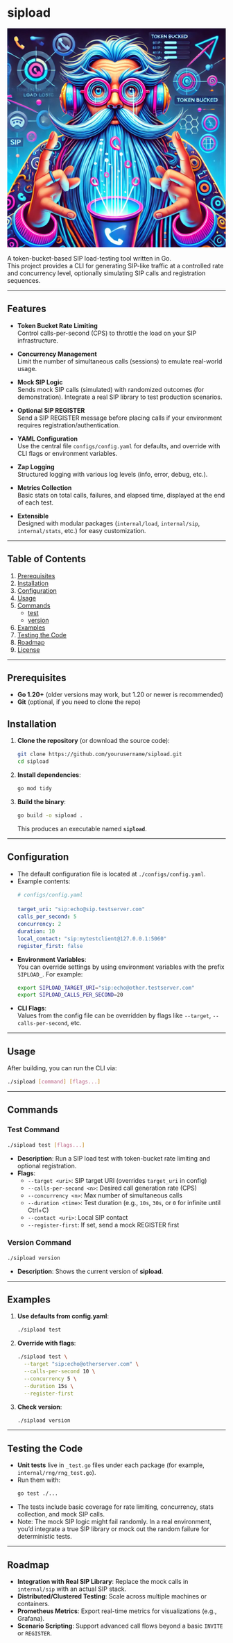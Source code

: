 # sipload

![SIPLoad Diagram](sipload.png)

A token-bucket-based SIP load-testing tool written in Go.  
This project provides a CLI for generating SIP-like traffic at a controlled rate and concurrency level, optionally simulating SIP calls and registration sequences.

---

## Features

- **Token Bucket Rate Limiting**  
  Control calls-per-second (CPS) to throttle the load on your SIP infrastructure.

- **Concurrency Management**  
  Limit the number of simultaneous calls (sessions) to emulate real-world usage.

- **Mock SIP Logic**  
  Sends mock SIP calls (simulated) with randomized outcomes (for demonstration). Integrate a real SIP library to test production scenarios.

- **Optional SIP REGISTER**  
  Send a SIP REGISTER message before placing calls if your environment requires registration/authentication.

- **YAML Configuration**  
  Use the central file `configs/config.yaml` for defaults, and override with CLI flags or environment variables.

- **Zap Logging**  
  Structured logging with various log levels (info, error, debug, etc.).

- **Metrics Collection**  
  Basic stats on total calls, failures, and elapsed time, displayed at the end of each test.

- **Extensible**  
  Designed with modular packages (`internal/load`, `internal/sip`, `internal/stats`, etc.) for easy customization.

---

## Table of Contents

1. [Prerequisites](#prerequisites)  
2. [Installation](#installation)  
3. [Configuration](#configuration)  
4. [Usage](#usage)  
5. [Commands](#commands)  
   - [test](#test-command)  
   - [version](#version-command)  
6. [Examples](#examples)  
7. [Testing the Code](#testing-the-code)  
8. [Roadmap](#roadmap)  
9. [License](#license)  

---

## Prerequisites

- **Go 1.20+** (older versions may work, but 1.20 or newer is recommended)
- **Git** (optional, if you need to clone the repo)

## Installation

1. **Clone the repository** (or download the source code):
   ```bash
   git clone https://github.com/yourusername/sipload.git
   cd sipload
   ```

2. **Install dependencies**:
   ```bash
   go mod tidy
   ```

3. **Build the binary**:
   ```bash
   go build -o sipload .
   ```
   This produces an executable named **`sipload`**.

---

## Configuration

- The default configuration file is located at `./configs/config.yaml`.  
- Example contents:
  ```yaml
  # configs/config.yaml

  target_uri: "sip:echo@sip.testserver.com"
  calls_per_second: 5
  concurrency: 2
  duration: 10
  local_contact: "sip:mytestclient@127.0.0.1:5060"
  register_first: false
  ```
- **Environment Variables**:  
  You can override settings by using environment variables with the prefix `SIPLOAD_`. For example:
  ```bash
  export SIPLOAD_TARGET_URI="sip:echo@other.testserver.com"
  export SIPLOAD_CALLS_PER_SECOND=20
  ```
- **CLI Flags**:  
  Values from the config file can be overridden by flags like `--target`, `--calls-per-second`, etc.

---

## Usage

After building, you can run the CLI via:

```bash
./sipload [command] [flags...]
```

---

## Commands

### Test Command

```bash
./sipload test [flags...]
```

- **Description**: Run a SIP load test with token-bucket rate limiting and optional registration.  
- **Flags**:  
  - `--target <uri>`: SIP target URI (overrides `target_uri` in config)  
  - `--calls-per-second <n>`: Desired call generation rate (CPS)  
  - `--concurrency <n>`: Max number of simultaneous calls  
  - `--duration <time>`: Test duration (e.g., `10s`, `30s`, or `0` for infinite until Ctrl+C)  
  - `--contact <uri>`: Local SIP contact  
  - `--register-first`: If set, send a mock REGISTER first  

### Version Command

```bash
./sipload version
```

- **Description**: Shows the current version of **sipload**.

---

## Examples

1. **Use defaults from config.yaml**:
   ```bash
   ./sipload test
   ```
2. **Override with flags**:
   ```bash
   ./sipload test \
     --target "sip:echo@otherserver.com" \
     --calls-per-second 10 \
     --concurrency 5 \
     --duration 15s \
     --register-first
   ```
3. **Check version**:
   ```bash
   ./sipload version
   ```

---

## Testing the Code

- **Unit tests** live in `_test.go` files under each package (for example, `internal/rng/rng_test.go`).  
- Run them with:
  ```bash
  go test ./...
  ```
- The tests include basic coverage for rate limiting, concurrency, stats collection, and mock SIP calls.  
- Note: The mock SIP logic might fail randomly. In a real environment, you’d integrate a true SIP library or mock out the random failure for deterministic tests.

---

## Roadmap

- **Integration with Real SIP Library**: Replace the mock calls in `internal/sip` with an actual SIP stack.  
- **Distributed/Clustered Testing**: Scale across multiple machines or containers.  
- **Prometheus Metrics**: Export real-time metrics for visualizations (e.g., Grafana).  
- **Scenario Scripting**: Support advanced call flows beyond a basic `INVITE` or `REGISTER`.
